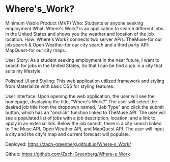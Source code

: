 # Where's_Work?

Minimum Viable Product (MVP)
Who: Students or anyone seeking employment
What: Where's Work? is an application to search different jobs in the United States and shows you the weather and location of the job location.
How: Where's Work? connects two server APIs: TheMuse-for our job search & Open Weather-for our city search and a third party API: MapQuest-for our city maps.

User Story:
As a student seeking employment in the near future,
I want to search for jobs in the United States, 
So that I can be find a job in a city that suits my lifestyle.


Polished UI and Styling:
This web application utilized framework and styling from Materialize with basic CSS for styling features. 

User Interface:
Upon opening the web application, the user will see the homepage, displaying the title, "Where's Work?" The user will select the desired job title from the dropdown named, "Job Type" and click the submit button, which has an "onclick" function linked to TheMuse API. The user will see a populated list of jobs with a job description, location, and a link to apply in an external link. Below the job search, there is a city search linked to The Muse API, Open Weather API, and MapQuest API. The user will input a city and the city's map and current forecast will populate.

Deployed: https://zach-greenberg.github.io/Where-s_Work/

Github: https://github.com/Zach-Greenberg/Where-s_Work



